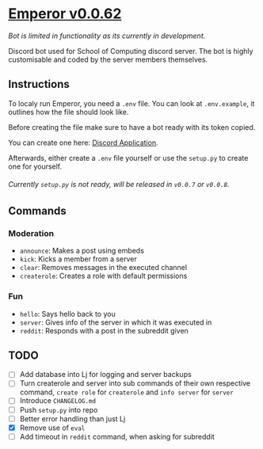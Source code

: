 # [Emperor v0.0.62](https://github.com/UOW-Computing/Emperor)
*Bot is limited in functionality as its currently in development.*


Discord bot used for School of Computing discord server.
The bot is highly customisable and coded by the server members themselves.

## Instructions

To localy run Emperor, you need a `.env` file.
You can look at `.env.example`, it outlines how the file should look like.

Before creating the file make sure to have a bot ready with its token copied.

You can create one here: [Discord Application](https://discord.com/developers/applications/).

Afterwards, either create a `.env` file yourself or use the `setup.py` to create one for yourself.

###### Currently `setup.py` is not ready, will be released in `v0.0.7` or `v0.0.8`.

## Commands

### Moderation

- `announce`: Makes a post using embeds
- `kick`: Kicks a member from a server
- `clear`: Removes messages in the executed channel
- `createrole`: Creates a role with default permissions

### Fun
- `hello`: Says hello back to you
- `server`: Gives info of the server in which it was executed in
- `reddit`: Responds with a post in the subreddit given

## TODO

- [ ] Add database into Lj for logging and server backups
- [ ] Turn createrole and server into sub commands of their own respective command, `create role` for `createrole` and `info server` for `server`
- [ ] Introduce `CHANGELOG.md`
- [ ] Push `setup.py` into repo
- [ ] Better error handling than just Lj
- [X] Remove use of `eval`
- [ ] Add timeout in `reddit` command, when asking for subreddit
